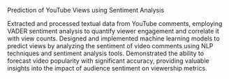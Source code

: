 Prediction of YouTube Views using Sentiment Analysis

Extracted and processed textual data from YouTube comments, employing VADER sentiment analysis to quantify viewer engagement and correlate it with view counts.
Designed and implemented machine learning models to predict views by analyzing the sentiment of video comments using NLP techniques and sentiment analysis tools.
Demonstrated the ability to forecast video popularity with significant accuracy, providing valuable insights into the impact of audience sentiment on viewership metrics.
